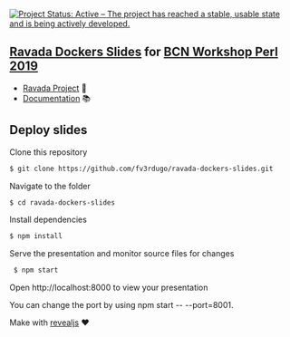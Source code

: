 [![Project Status: Active – The project has reached a stable, usable state and is being actively developed.](https://www.repostatus.org/badges/latest/active.svg)](https://www.repostatus.org/#active)

[Ravada Dockers Slides](https://fv3rdugo.github.io/ravada-docker-slides/index.html) for [BCN Workshop Perl 2019](https://friends.barcelona.pm)
---------------------------------------------------------------------------

- [Ravada Project](https://ravada.upc.edu)  :pushpin:
- [Documentation](https://ravada.readthedocs.io) :books:


Deploy slides
-------------

Clone this repository

  ```sh
  $ git clone https://github.com/fv3rdugo/ravada-dockers-slides.git
   ```
Navigate to the folder
  
  ```sh
  $ cd ravada-dockers-slides
   ```

Install dependencies
  
  ```sh
  $ npm install
   ```

Serve the presentation and monitor source files for changes
 
 ```sh
  $ npm start
   ```

Open http://localhost:8000 to view your presentation

You can change the port by using npm start -- --port=8001.

Make with [revealjs](https://revealjs.com/) :heart:
